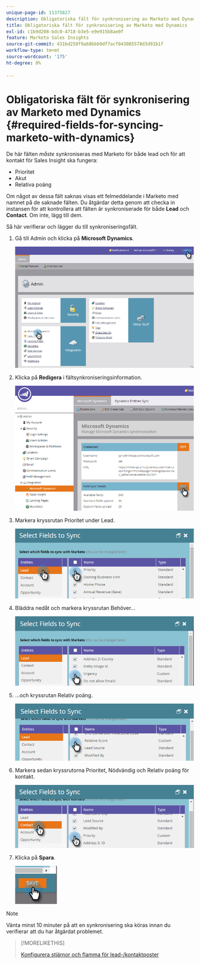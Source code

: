 ```yaml
---
unique-page-id: 11375827
description: Obligatoriska fält för synkronisering av Marketo med Dynamics - Marketo Docs - produktdokumentation
title: Obligatoriska fält för synkronisering av Marketo med Dynamics
exl-id: c1b9d208-bdc0-4718-b3e5-e9e915b8ae0f
feature: Marketo Sales Insights
source-git-commit: 431bd258f9a68bbb9df7acf043085578d3d91b1f
workflow-type: tm+mt
source-wordcount: '175'
ht-degree: 0%

---
```


# Obligatoriska fält för synkronisering av Marketo med Dynamics {#required-fields-for-syncing-marketo-with-dynamics}

De här fälten *måste* synkroniseras med Marketo för både lead och för att kontakt för Sales Insight ska fungera:

* Prioritet
* Akut
* Relativa poäng

Om något av dessa fält saknas visas ett felmeddelande i Marketo med namnet på de saknade fälten. Du åtgärdar detta genom att checka in instansen för att kontrollera att fälten är synkroniserade för både **Lead** och **Contact**. Om inte, lägg till dem.

Så här verifierar och lägger du till synkroniseringsfält.

1. Gå till Admin och klicka på **Microsoft Dynamics**.

   ![](assets/image2015-10-9-9-3a50-3a9.png)

1. Klicka på **Redigera** i fältsynkroniseringsinformation.

   ![](assets/image2015-10-9-9-3a52-3a23.png)

1. Markera kryssrutan Prioritet under Lead.

   ![](assets/image2016-6-8-13-3a33-3a50.png)

1. Bläddra nedåt och markera kryssrutan Behöver...

   ![](assets/image2016-6-8-13-3a35-3a22.png)

1. ...och kryssrutan Relativ poäng.

   ![](assets/image2016-6-8-13-3a36-3a1.png)

1. Markera sedan kryssrutorna Prioritet, Nödvändig och Relativ poäng för kontakt.

   ![](assets/image2016-6-8-13-3a36-3a36.png)

1. Klicka på **Spara**.

   ![](assets/image2016-6-8-13-3a41-3a27.png)

>[!NOTE]
>
>Vänta minst 10 minuter på att en synkronisering ska köras innan du verifierar att du har åtgärdat problemet.

>[!MORELIKETHIS]
>
>[Konfigurera stjärnor och flamma för lead-/kontaktposter](/help/marketo/product-docs/marketo-sales-insight/msi-for-microsoft-dynamics/setting-up-and-using/setting-up-stars-and-flames-for-lead-contact-records.md)
